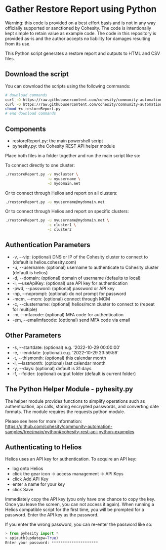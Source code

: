 # Gather Restore Report using Python

Warning: this code is provided on a best effort basis and is not in any way officially supported or sanctioned by Cohesity. The code is intentionally kept simple to retain value as example code. The code in this repository is provided as-is and the author accepts no liability for damages resulting from its use.

This Python script generates a restore report and outputs to HTML and CSV files.

## Download the script

You can download the scripts using the following commands:

```bash
# download commands
curl -O https://raw.githubusercontent.com/cohesity/community-automation-samples/main/reports/python/restoreReport/restoreReport.py
curl -O https://raw.githubusercontent.com/cohesity/community-automation-samples/main/python/pyhesity.py
chmod +x restoreReport.py
# end download commands
```

## Components

* restoreReport.py: the main powershell script
* pyhesity.py: the Cohesity REST API helper module

Place both files in a folder together and run the main script like so:

To connect directly to one cluster:

```bash
./restoreReport.py -v mycluster \
                   -u myusername \
                   -d mydomain.net
```

Or to connect through Helios and report on all clusters:

```bash
./restoreReport.py -u myusername@mydomain.net
```

Or to connect through Helios and report on specific clusters:

```bash
./restoreReport.py -u myusername@mydomain.net \
                   -c cluster1 \
                   -c cluster2
```

## Authentication Parameters

* -v, --vip: (optional) DNS or IP of the Cohesity cluster to connect to (default is helios.cohesity.com)
* -u, --username: (optional) username to authenticate to Cohesity cluster (default is helios)
* -d, --domain: (optional) domain of username (defaults to local)
* -i, --useApiKey: (optional) use API key for authentication
* -pwd, --password: (optional) password or API key
* -np, --noprompt: (optional) do not prompt for password
* -mcm, --mcm: (optional) connect through MCM
* -c, --clustername: (optional) helios/mcm cluster to connect to (repeat for multiple)
* -m, --mfacode: (optional) MFA code for authentication
* -em, --emailmfacode: (optional) send MFA code via email

## Other Parameters

* -s, --startdate: (optional) e.g. '2022-10-29 00:00:00'
* -e, --enddate: (optional) e.g. '2022-10-29 23:59:59'
* -t, --thismonth: (optional) this calendar month
* -l, --lastmonth: (optional) last calendar month
* -y, --days: (optional) default is 31 days
* -f, --folder: (optional) output folder (default is current folder)

## The Python Helper Module - pyhesity.py

The helper module provides functions to simplify operations such as authentication, api calls, storing encrypted passwords, and converting date formats. The module requires the requests python module.

Please see here for more information: <https://github.com/cohesity/community-automation-samples/tree/main/python#cohesity-rest-api-python-examples>

## Authenticating to Helios

Helios uses an API key for authentication. To acquire an API key:

* log onto Helios
* click the gear icon -> access management -> API Keys
* click Add API Key
* enter a name for your key
* click Save

Immediately copy the API key (you only have one chance to copy the key. Once you leave the screen, you can not access it again). When running a Helios compatible script for the first time, you will be prompted for a password. Enter the API key as the password.

If you enter the wrong password, you can re-enter the password like so:

```python
> from pyhesity import *
> apiauth(updatepw=True)
Enter your password: *********************
```
